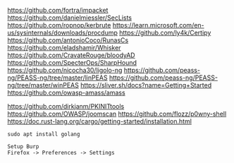 https://github.com/fortra/impacket
https://github.com/danielmiessler/SecLists
https://github.com/ropnop/kerbrute
https://learn.microsoft.com/en-us/sysinternals/downloads/procdump
https://github.com/ly4k/Certipy
https://github.com/antonioCoco/RunasCs
https://github.com/eladshamir/Whisker
https://github.com/CravateRouge/bloodyAD
https://github.com/SpecterOps/SharpHound
https://github.com/nicocha30/ligolo-ng
https://github.com/peass-ng/PEASS-ng/tree/master/linPEAS
https://github.com/peass-ng/PEASS-ng/tree/master/winPEAS
https://sliver.sh/docs?name=Getting+Started
https://github.com/owasp-amass/amass

https://github.com/dirkjanm/PKINITtools
https://github.com/OWASP/joomscan
https://github.com/flozz/p0wny-shell
https://doc.rust-lang.org/cargo/getting-started/installation.html

```
sudo apt install golang

Setup Burp
Firefox -> Preferences -> Settings
```